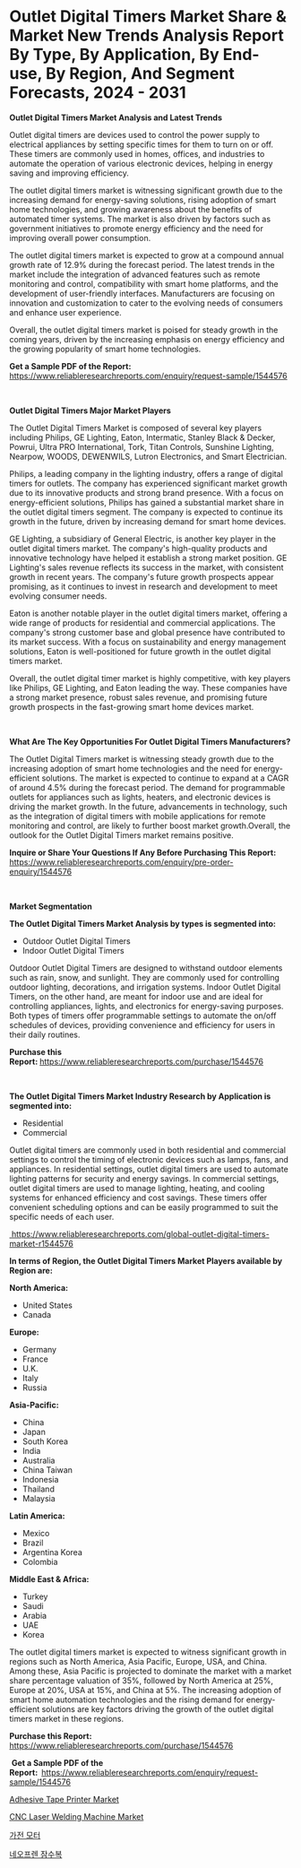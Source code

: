 <p><h1>Outlet Digital Timers Market Share & Market New Trends Analysis Report By Type, By Application, By End-use, By Region, And Segment Forecasts, 2024 - 2031</h1></p><p><strong>Outlet Digital Timers Market Analysis and Latest Trends</strong></p>
<p><p>Outlet digital timers are devices used to control the power supply to electrical appliances by setting specific times for them to turn on or off. These timers are commonly used in homes, offices, and industries to automate the operation of various electronic devices, helping in energy saving and improving efficiency.</p><p>The outlet digital timers market is witnessing significant growth due to the increasing demand for energy-saving solutions, rising adoption of smart home technologies, and growing awareness about the benefits of automated timer systems. The market is also driven by factors such as government initiatives to promote energy efficiency and the need for improving overall power consumption.</p><p>The outlet digital timers market is expected to grow at a compound annual growth rate of 12.9% during the forecast period. The latest trends in the market include the integration of advanced features such as remote monitoring and control, compatibility with smart home platforms, and the development of user-friendly interfaces. Manufacturers are focusing on innovation and customization to cater to the evolving needs of consumers and enhance user experience.</p><p>Overall, the outlet digital timers market is poised for steady growth in the coming years, driven by the increasing emphasis on energy efficiency and the growing popularity of smart home technologies.</p></p>
<p><strong>Get a Sample PDF of the Report:&nbsp;</strong> <a href="https://www.reliableresearchreports.com/enquiry/request-sample/1544576">https://www.reliableresearchreports.com/enquiry/request-sample/1544576</a></p>
<p>&nbsp;</p>
<p><strong>Outlet Digital Timers Major Market Players</strong></p>
<p><p>The Outlet Digital Timers Market is composed of several key players including Philips, GE Lighting, Eaton, Intermatic, Stanley Black & Decker, Powrui, Ultra PRO International, Tork, Titan Controls, Sunshine Lighting, Nearpow, WOODS, DEWENWILS, Lutron Electronics, and Smart Electrician.</p><p>Philips, a leading company in the lighting industry, offers a range of digital timers for outlets. The company has experienced significant market growth due to its innovative products and strong brand presence. With a focus on energy-efficient solutions, Philips has gained a substantial market share in the outlet digital timers segment. The company is expected to continue its growth in the future, driven by increasing demand for smart home devices.</p><p>GE Lighting, a subsidiary of General Electric, is another key player in the outlet digital timers market. The company's high-quality products and innovative technology have helped it establish a strong market position. GE Lighting's sales revenue reflects its success in the market, with consistent growth in recent years. The company's future growth prospects appear promising, as it continues to invest in research and development to meet evolving consumer needs.</p><p>Eaton is another notable player in the outlet digital timers market, offering a wide range of products for residential and commercial applications. The company's strong customer base and global presence have contributed to its market success. With a focus on sustainability and energy management solutions, Eaton is well-positioned for future growth in the outlet digital timers market.</p><p>Overall, the outlet digital timer market is highly competitive, with key players like Philips, GE Lighting, and Eaton leading the way. These companies have a strong market presence, robust sales revenue, and promising future growth prospects in the fast-growing smart home devices market.</p></p>
<p>&nbsp;</p>
<p><strong>What Are The Key Opportunities For Outlet Digital Timers Manufacturers?</strong></p>
<p><p>The Outlet Digital Timers market is witnessing steady growth due to the increasing adoption of smart home technologies and the need for energy-efficient solutions. The market is expected to continue to expand at a CAGR of around 4.5% during the forecast period. The demand for programmable outlets for appliances such as lights, heaters, and electronic devices is driving the market growth. In the future, advancements in technology, such as the integration of digital timers with mobile applications for remote monitoring and control, are likely to further boost market growth.Overall, the outlook for the Outlet Digital Timers market remains positive.</p></p>
<p><strong>Inquire or Share Your Questions If Any Before Purchasing This Report:</strong> <a href="https://www.reliableresearchreports.com/enquiry/pre-order-enquiry/1544576">https://www.reliableresearchreports.com/enquiry/pre-order-enquiry/1544576</a></p>
<p>&nbsp;</p>
<p><strong>Market Segmentation</strong></p>
<p><strong>The Outlet Digital Timers Market Analysis by types is segmented into:</strong></p>
<p><ul><li>Outdoor Outlet Digital Timers</li><li>Indoor Outlet Digital Timers</li></ul></p>
<p><p>Outdoor Outlet Digital Timers are designed to withstand outdoor elements such as rain, snow, and sunlight. They are commonly used for controlling outdoor lighting, decorations, and irrigation systems. Indoor Outlet Digital Timers, on the other hand, are meant for indoor use and are ideal for controlling appliances, lights, and electronics for energy-saving purposes. Both types of timers offer programmable settings to automate the on/off schedules of devices, providing convenience and efficiency for users in their daily routines.</p></p>
<p><strong>Purchase this Report:&nbsp;</strong><a href="https://www.reliableresearchreports.com/purchase/1544576">https://www.reliableresearchreports.com/purchase/1544576</a></p>
<p>&nbsp;</p>
<p><strong>The Outlet Digital Timers Market Industry Research by Application is segmented into:</strong></p>
<p><ul><li>Residential</li><li>Commercial</li></ul></p>
<p><p>Outlet digital timers are commonly used in both residential and commercial settings to control the timing of electronic devices such as lamps, fans, and appliances. In residential settings, outlet digital timers are used to automate lighting patterns for security and energy savings. In commercial settings, outlet digital timers are used to manage lighting, heating, and cooling systems for enhanced efficiency and cost savings. These timers offer convenient scheduling options and can be easily programmed to suit the specific needs of each user.</p></p>
<p><a href="https://www.reliableresearchreports.com/global-outlet-digital-timers-market-r1544576">&nbsp;https://www.reliableresearchreports.com/global-outlet-digital-timers-market-r1544576</a></p>
<p><strong>In terms of Region, the Outlet Digital Timers Market Players available by Region are:</strong></p>
<p>
    <p> <strong> North America: </strong>
        <ul>
            <li>United States</li>
            <li>Canada</li>
        </ul>
        </p> 
    <p> <strong> Europe: </strong>
        <ul>
            <li>Germany</li>
            <li>France</li>
            <li>U.K.</li>
            <li>Italy</li>
            <li>Russia</li>
        </ul>
        </p> 
    <p> <strong> Asia-Pacific: </strong>
        <ul>
            <li>China</li>
            <li>Japan</li>
            <li>South Korea</li>
            <li>India</li>
            <li>Australia</li>
            <li>China Taiwan</li>
            <li>Indonesia</li>
            <li>Thailand</li>
            <li>Malaysia</li>
        </ul>
        </p> 
    <p> <strong> Latin America: </strong>
        <ul>
            <li>Mexico</li>
            <li>Brazil</li>
            <li>Argentina Korea</li>
            <li>Colombia</li>
        </ul>
        </p> 
    <p> <strong> Middle East & Africa: </strong>
        <ul>
            <li>Turkey</li>
            <li>Saudi</li>
            <li>Arabia</li>
            <li>UAE</li>
            <li>Korea</li>
        </ul>
    </p>
    </p>
<p><p>The outlet digital timers market is expected to witness significant growth in regions such as North America, Asia Pacific, Europe, USA, and China. Among these, Asia Pacific is projected to dominate the market with a market share percentage valuation of 35%, followed by North America at 25%, Europe at 20%, USA at 15%, and China at 5%. The increasing adoption of smart home automation technologies and the rising demand for energy-efficient solutions are key factors driving the growth of the outlet digital timers market in these regions.</p></p>
<p><strong>Purchase this Report: </strong><a href="https://www.reliableresearchreports.com/purchase/1544576">https://www.reliableresearchreports.com/purchase/1544576</a></p>
<p>&nbsp;<strong>Get a Sample PDF of the Report:&nbsp;&nbsp;</strong><a href="https://www.reliableresearchreports.com/enquiry/request-sample/1544576">https://www.reliableresearchreports.com/enquiry/request-sample/1544576</a></p>
<p><strong></strong></p>
<p><p><a href="https://github.com/mauripalmi/Market-Research-Report-List-2/blob/main/adhesive-tape-printer-market.md">Adhesive Tape Printer Market</a></p><p><a href="https://github.com/nicoletavirag/Market-Research-Report-List-2/blob/main/cnc-laser-welding-machine-market.md">CNC Laser Welding Machine Market</a></p><p><a href="https://github.com/Madalyell456456/Market-Research-Report-List-1/blob/main/683655125764.md">가전 모터</a></p><p><a href="https://github.com/LanceOlsotn8978/Market-Research-Report-List-1/blob/main/917541525765.md">네오프렌 잠수복</a></p></p>